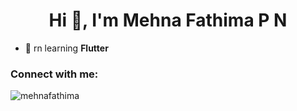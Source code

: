 <h1 align="center">Hi 👋, I'm Mehna Fathima P N</h1>

- 🌱 rn learning **Flutter**

<h3 align="left">Connect with me:</h3>
<p align="left">
</p>


<p><img align="center" src="https://github-readme-stats.vercel.app/api/top-langs?username=mehnafathima&show_icons=true&locale=en&layout=compact" alt="mehnafathima" /></p>

